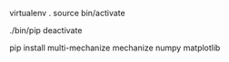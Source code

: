 
virtualenv .
source bin/activate

./bin/pip 
deactivate

pip install multi-mechanize mechanize numpy matplotlib